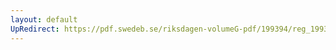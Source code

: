 ```yaml
---
layout: default
UpRedirect: https://pdf.swedeb.se/riksdagen-volumeG-pdf/199394/reg_199394/reg_199394_0013.pdf
---
```

